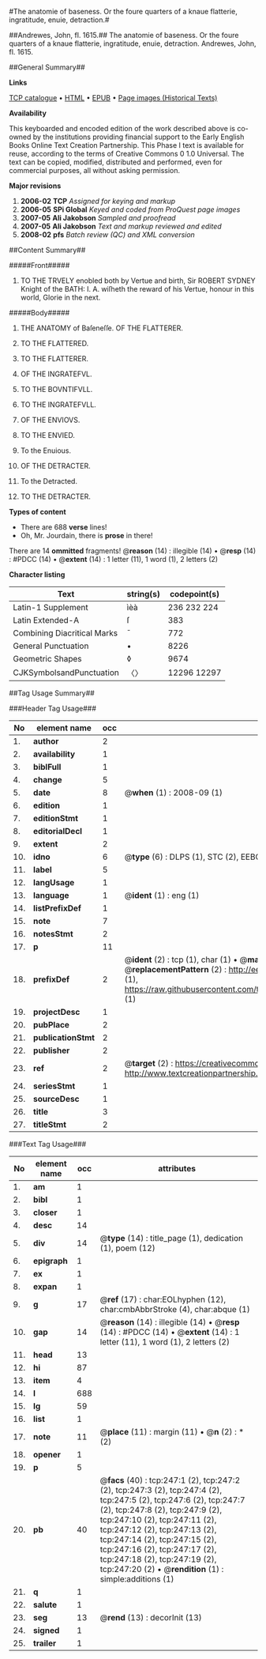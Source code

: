 #The anatomie of baseness. Or the foure quarters of a knaue flatterie, ingratitude, enuie, detraction.#

##Andrewes, John, fl. 1615.##
The anatomie of baseness. Or the foure quarters of a knaue flatterie, ingratitude, enuie, detraction.
Andrewes, John, fl. 1615.

##General Summary##

**Links**

[TCP catalogue](http://www.ota.ox.ac.uk/tcp/)  • 
[HTML](http://tei.it.ox.ac.uk/tcp/Texts-HTML/free/A19/A19444.html)  • 
[EPUB](http://tei.it.ox.ac.uk/tcp/Texts-EPUB/free/A19/A19444.epub) • 
[Page images (Historical Texts)](https://data.historicaltexts.jisc.ac.uk/view?pubId=eebo-99836008e&pageId=eebo-99836008e-247-1)

**Availability**

This keyboarded and encoded edition of the
	       work described above is co-owned by the institutions
	       providing financial support to the Early English Books
	       Online Text Creation Partnership. This Phase I text is
	       available for reuse, according to the terms of Creative
	       Commons 0 1.0 Universal. The text can be copied,
	       modified, distributed and performed, even for
	       commercial purposes, all without asking permission.

**Major revisions**

1. __2006-02__ __TCP__ *Assigned for keying and markup*
1. __2006-05__ __SPi Global__ *Keyed and coded from ProQuest page images*
1. __2007-05__ __Ali Jakobson__ *Sampled and proofread*
1. __2007-05__ __Ali Jakobson__ *Text and markup reviewed and edited*
1. __2008-02__ __pfs__ *Batch review (QC) and XML conversion*

##Content Summary##

#####Front#####

1. TO THE TRVELY enobled both by Vertue and birth, Sir ROBERT SYDNEY Knight of the BATH: I. A. wiſheth the reward of his Vertue, honour in this world, Glorie in the next.

#####Body#####

1. THE ANATOMY of Baſeneſſe. OF THE FLATTERER.

1. TO THE FLATTERED.

1. TO THE FLATTERER.

1. OF THE INGRATEFVL.

1. TO THE BOVNTIFVLL.

1. TO THE INGRATEFVLL.

1. OF THE ENVIOVS.

1. TO THE ENVIED.

1. To the Enuious.

1. OF THE DETRACTER.

1. To the Detracted.

1. TO THE DETRACTER.

**Types of content**

  * There are 688 **verse** lines!
  * Oh, Mr. Jourdain, there is **prose** in there!

There are 14 **ommitted** fragments! 
 @__reason__ (14) : illegible (14)  •  @__resp__ (14) : #PDCC (14)  •  @__extent__ (14) : 1 letter (11), 1 word (1), 2 letters (2)

**Character listing**


|Text|string(s)|codepoint(s)|
|---|---|---|
|Latin-1 Supplement|ìèà|236 232 224|
|Latin Extended-A|ſ|383|
|Combining             Diacritical Marks|̄|772|
|General Punctuation|•|8226|
|Geometric Shapes|◊|9674|
|CJKSymbolsandPunctuation|〈〉|12296 12297|

##Tag Usage Summary##

###Header Tag Usage###

|No|element name|occ|attributes|
|---|---|---|---|
|1.|__author__|2||
|2.|__availability__|1||
|3.|__biblFull__|1||
|4.|__change__|5||
|5.|__date__|8| @__when__ (1) : 2008-09 (1)|
|6.|__edition__|1||
|7.|__editionStmt__|1||
|8.|__editorialDecl__|1||
|9.|__extent__|2||
|10.|__idno__|6| @__type__ (6) : DLPS (1), STC (2), EEBO-CITATION (1), PROQUEST (1), VID (1)|
|11.|__label__|5||
|12.|__langUsage__|1||
|13.|__language__|1| @__ident__ (1) : eng (1)|
|14.|__listPrefixDef__|1||
|15.|__note__|7||
|16.|__notesStmt__|2||
|17.|__p__|11||
|18.|__prefixDef__|2| @__ident__ (2) : tcp (1), char (1)  •  @__matchPattern__ (2) : ([0-9\-]+):([0-9IVX]+) (1), (.+) (1)  •  @__replacementPattern__ (2) : http://eebo.chadwyck.com/downloadtiff?vid=$1&page=$2 (1), https://raw.githubusercontent.com/textcreationpartnership/Texts/master/tcpchars.xml#$1 (1)|
|19.|__projectDesc__|1||
|20.|__pubPlace__|2||
|21.|__publicationStmt__|2||
|22.|__publisher__|2||
|23.|__ref__|2| @__target__ (2) : https://creativecommons.org/publicdomain/zero/1.0/ (1), http://www.textcreationpartnership.org/docs/. (1)|
|24.|__seriesStmt__|1||
|25.|__sourceDesc__|1||
|26.|__title__|3||
|27.|__titleStmt__|2||


###Text Tag Usage###

|No|element name|occ|attributes|
|---|---|---|---|
|1.|__am__|1||
|2.|__bibl__|1||
|3.|__closer__|1||
|4.|__desc__|14||
|5.|__div__|14| @__type__ (14) : title_page (1), dedication (1), poem (12)|
|6.|__epigraph__|1||
|7.|__ex__|1||
|8.|__expan__|1||
|9.|__g__|17| @__ref__ (17) : char:EOLhyphen (12), char:cmbAbbrStroke (4), char:abque (1)|
|10.|__gap__|14| @__reason__ (14) : illegible (14)  •  @__resp__ (14) : #PDCC (14)  •  @__extent__ (14) : 1 letter (11), 1 word (1), 2 letters (2)|
|11.|__head__|13||
|12.|__hi__|87||
|13.|__item__|4||
|14.|__l__|688||
|15.|__lg__|59||
|16.|__list__|1||
|17.|__note__|11| @__place__ (11) : margin (11)  •  @__n__ (2) : * (2)|
|18.|__opener__|1||
|19.|__p__|5||
|20.|__pb__|40| @__facs__ (40) : tcp:247:1 (2), tcp:247:2 (2), tcp:247:3 (2), tcp:247:4 (2), tcp:247:5 (2), tcp:247:6 (2), tcp:247:7 (2), tcp:247:8 (2), tcp:247:9 (2), tcp:247:10 (2), tcp:247:11 (2), tcp:247:12 (2), tcp:247:13 (2), tcp:247:14 (2), tcp:247:15 (2), tcp:247:16 (2), tcp:247:17 (2), tcp:247:18 (2), tcp:247:19 (2), tcp:247:20 (2)  •  @__rendition__ (1) : simple:additions (1)|
|21.|__q__|1||
|22.|__salute__|1||
|23.|__seg__|13| @__rend__ (13) : decorInit (13)|
|24.|__signed__|1||
|25.|__trailer__|1||
